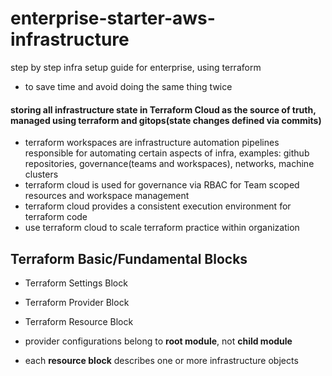 # enterprise-starter-aws-infrastructure
step by step infra setup guide for enterprise, using terraform
* to save time and avoid doing the same thing twice

#### storing all infrastructure state in Terraform Cloud as the source of truth, managed using terraform and gitops(state changes defined via commits)

* terraform workspaces are infrastructure automation pipelines responsible for automating certain aspects of infra, examples: github repositories, governance(teams and workspaces), networks, machine clusters
* terraform cloud is used for governance via RBAC for Team scoped resources and workspace management
* terraform cloud provides a consistent execution environment for terraform code
* use terraform cloud to scale terraform practice within organization

## Terraform Basic/Fundamental Blocks
* Terraform Settings Block
* Terraform Provider Block
* Terraform Resource Block

* provider configurations belong to **root module**, not **child module**
* each **resource block** describes one or more infrastructure objects
